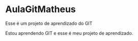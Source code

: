 # AulaGitMatheus
Esse é um projeto de aprendizado do GIT

Estou aprendendo GIT e esse é meu projeto de aprendizado.
